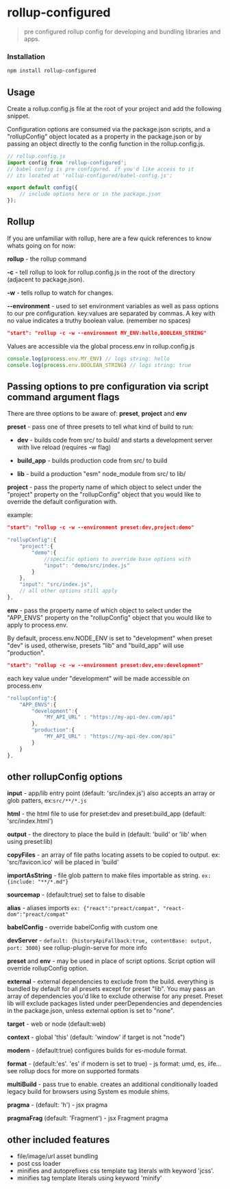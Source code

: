 # rollup-configured

> pre configured rollup config for developing and bundling libraries and apps.

### Installation

```sh
npm install rollup-configured
```

## Usage
Create a rollup.config.js file at the root of your project and add the following snippet.

Configuration options are consumed via the package.json scripts, 
and a "rollupConfig" object located as a property in the package.json or by passing an object directly to the config 
function in the rollup.config.js.
```js
// rollup.config.js
import config from 'rollup-configured';
// babel config is pre configured. if you'd like access to it 
// its located at 'rollup-configured/babel-config.js';

export default config({
    // include options here or in the package.json 
});
```

## Rollup

If you are unfamiliar with rollup, here are a few quick references to know whats going on for now: 

**rollup** - the rollup command

**-c** - tell rollup to look for rollup.config.js in the root of the directory (adjacent to package.json).

**-w** - tells rollup to watch for changes.

**--environment** - used to set environment variables as well as pass options to our pre configuration. 
key:values are separated by commas. A key with no value indicates a truthy boolean value. 
(remember no spaces)

```json
"start": "rollup -c -w --environment MY_ENV:hello,BOOLEAN_STRING"
```  
Values are accessible via the global process.env in rollup.config.js

```js
console.log(process.env.MY_ENV) // logs string: hello
console.log(process.env.BOOLEAN_STRING) // logs string: true
``` 
## Passing options to pre configuration via script command argument flags 

There are three options to be aware of: **preset**, **project** and **env**

**preset** - pass one of three presets to tell what kind of build to run:

- **dev**  - builds code from src/ to build/ and starts a development server with live reload (requires -w flag)

- **build_app** - builds production code from src/ to build

- **lib** - build a production "esm" node_module from src/ to lib/ 

**project** - pass the property name of which object to select under the "project" property on the "rollupConfig" object 
that you would like to override the default configuration with.

example:
```json
"start": "rollup -c -w --environment preset:dev,project:demo"
```  
```js
"rollupConfig":{
    "project":{
        "demo":{
            //specific options to override base options with
            "input": "demo/src/index.js"
        }
    },
    "input": "src/index.js",
    // all other options still apply
},
```

**env** - pass the property name of which object to select under the "APP_ENVS" property on the "rollupConfig" object 
that you would like to apply to process.env.

By default, process.env.NODE_ENV is set to "development" when preset "dev" is used, otherwise, presets "lib" and "build_app" 
will use "production".

```json
"start": "rollup -c -w --environment preset:dev,env:development"
```  
each key value under "development" will be made accessible on process.env
```js
"rollupConfig":{
    "APP_ENVS":{
        "development":{
            "MY_API_URL" : "https://my-api-dev.com/api"
        },
        "production":{
            "MY_API_URL" : "https://my-api-dev.com/api"
        }
    }
},
```

## other rollupConfig options

**input** - app/lib entry point (default: 'src/index.js') also accepts an array or glob patters, ex:```src/**/*.js```

**html** - the html file to use for preset:dev and preset:build_app (default: 'src/index.html')

**output** - the directory to place the build in (default: 'build' or 'lib' when using preset:lib)

**copyFiles** - an array of file paths locating assets to be copied to output. ex: 'src/favicon.ico' will be placed in 'build'

**importAsString** - file glob pattern to make files importable as string. ```ex: {include: "**/*.md"}```

**sourcemap** - (default:true) set to false to disable 

**alias** - aliases imports ```ex: {"react":"preact/compat", "react-dom":"preact/compat"```

**babelConfig** - override babelConfig with custom one

**devServer** - ```default: {historyApiFallback:true, contentBase: output, port: 3000}``` see rollup-plugin-serve for more info

**preset** and **env** - may be used in place of script options. Script option will override rollupConfig option.

**external** - external dependencies to exclude from the build. everything is bundled by default for all presets 
except for preset "lib". You may pass an array of dependencies you'd like to exclude otherwise for any preset. 
Preset lib will exclude packages listed under peerDependencies and dependencies in the package.json, 
unless external option is set to "none". 

**target** - web or node (default:web)
 
**context** - global 'this' (default: 'window' if target is not "node") 

**modern** - (default:true) configures builds for es-module format.

**format** - (default:'es'. 'es' if modern is set to true) - js format: umd, es, iife... 
see rollup docs for more on supported formats

**multiBuild** - pass true to enable. creates an additional conditionally loaded legacy build for browsers using System es module shims.  

**pragma** - (default: 'h') - jsx pragma

**pragmaFrag** (default: 'Fragment') - jsx Fragment pragma


## other included features

- file/image/url asset bundling
- post css loader
- minifies and autoprefixes css template tag literals with keyword 'jcss'.
- minifies tag template literals using keyword 'minify'
